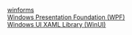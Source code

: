
[winforms](https://github.com/dotnet/winforms)<br/>
[Windows Presentation Foundation (WPF)](https://github.com/dotnet/wpf)<br/>
[Windows UI XAML Library (WinUI)](https://github.com/Microsoft/microsoft-ui-xaml)<br/>
[]()<br/>
[]()<br/>
